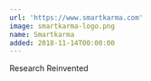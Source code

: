 ```yaml
---
url: 'https://www.smartkarma.com'
image: smartkarma-logo.png
name: Smartkarma
added: 2018-11-14T00:00:00
---
```

Research Reinvented
